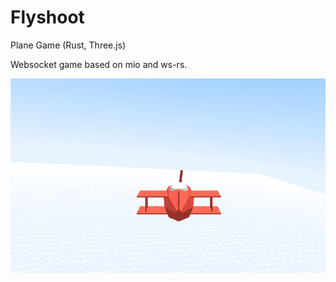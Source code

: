 # Flyshoot

Plane Game (Rust, Three.js)

Websocket game based on mio and ws-rs.

![Screenshot](https://github.com/claisne/flyshoot/raw/master/screenshot.png)
